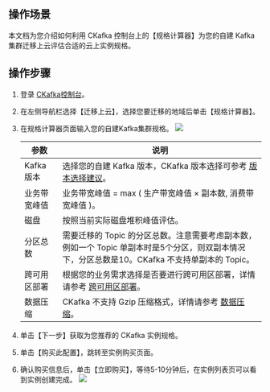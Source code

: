 ## 操作场景

本文档为您介绍如何利用 CKafka 控制台上的【规格计算器】为您的自建 Kafka 集群迁移上云评估合适的云上实例规格。

## 操作步骤
1. 登录 [CKafka控制台](https://console.cloud.tencent.com/ckafka)。
2. 在左侧导航栏选择【迁移上云】，选择您要迁移的地域后单击【规格计算器】。
3. 在规格计算器页面输入您的自建Kafka集群规格。
	 ![](https://main.qcloudimg.com/raw/5bdcd2570f30c12f5bf3c47f628f27bd.png)


   | 参数         | 说明                                                         |
   | ------------ | ------------------------------------------------------------ |
   | Kafka 版本    | 选择您的自建 Kafka 版本，CKafka 版本选择可参考 [版本选择建议](https://cloud.tencent.com/document/product/597/57243)。 |
   | 业务带宽峰值 | 业务带宽峰值 = max ( 生产带宽峰值 × 副本数, 消费带宽峰值 )。      |
   | 磁盘         | 按照当前实际磁盘堆积峰值评估。                               |
   | 分区总数     | 需要迁移的 Topic 的分区总数。注意需要考虑副本数，例如一个 Topic 单副本时是5个分区，则双副本情况下，分区总数是10。CKafka 不支持单副本的 Topic。 |
   | 跨可用区部署 | 根据您的业务需求选择是否要进行跨可用区部署，详情请参考 [跨可用区部署](https://cloud.tencent.com/document/product/597/52786)。 |
   | 数据压缩     | CKafka 不支持 Gzip 压缩格式，详情请参考 [数据压缩](https://cloud.tencent.com/document/product/597/40402)。 |

4. 单击【下一步】获取为您推荐的 CKafka 实例规格。
5. 单击【购买此配置】，跳转至实例购买页面。
6. 确认购买信息后，单击【立即购买】，等待5-10分钟后，在实例列表页可以看到实例创建完成。
	 ![](https://main.qcloudimg.com/raw/693bfe8e26d0bf9ad9ce72537a16cb5d.png)

